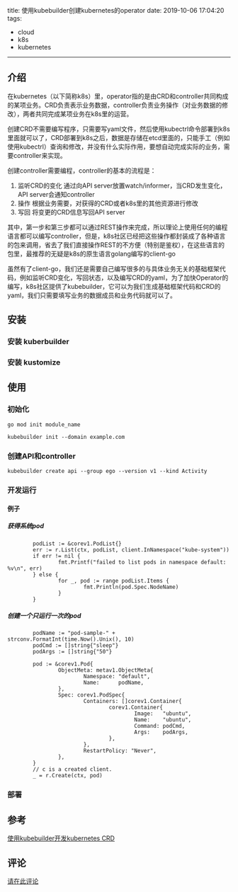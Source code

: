 title: 使用kubebuilder创建kubernetes的operator
date: 2019-10-06 17:04:20
tags: 
 - cloud
 - k8s
 - kubernetes
---
## 介绍
在kubernetes（以下简称k8s）里，operator指的是由CRD和controller共同构成的某项业务。CRD负责表示业务数据，controller负责业务操作（对业务数据的修改），两者共同完成某项业务在k8s里的运营。

创建CRD不需要编写程序，只需要写yaml文件，然后使用kubectrl命令部署到k8s里面就可以了，CRD部署到k8s之后，数据是存储在etcd里面的，只能手工（例如使用kubectrl）查询和修改，并没有什么实际作用，要想自动完成实际的业务，需要controller来实现。

创建controller需要编程，controller的基本的流程是：
 1. 监听CRD的变化
通过向API server放置watch/informer，当CRD发生变化，API server会通知controller
 2. 操作
根据业务需要，对获得的CRD或者k8s里的其他资源进行修改
 3. 写回
将变更的CRD信息写回API server

其中，第一步和第三步都可以通过REST操作来完成，所以理论上使用任何的编程语言都可以编写controller，但是，k8s社区已经把这些操作都封装成了各种语言的包来调用，省去了我们直接操作REST的不方便（特别是鉴权），在这些语言的包里，最推荐的无疑是k8s的原生语言golang编写的client-go

虽然有了client-go，我们还是需要自己编写很多的与具体业务无关的基础框架代码，例如监听CRD变化，写回状态，以及编写CRD的yaml，为了加快Operator的编写，k8s社区提供了kubebuilder，它可以为我们生成基础框架代码和CRD的yaml，我们只需要填写业务的数据成员和业务代码就可以了。

## 安装

### 安装 kuberbuilder

### 安装 kustomize

## 使用

### 初始化
```
go mod init module_name

kubebuilder init --domain example.com
```

### 创建API和controller
```
kubebuilder create api --group ego --version v1 --kind Activity
```

### 开发运行

#### 例子

##### 获得系统pod
```
        podList := &corev1.PodList{}
        err := r.List(ctx, podList, client.InNamespace("kube-system"))
        if err != nil {
                fmt.Printf("failed to list pods in namespace default: %v\n", err)
        } else {
                for _, pod := range podList.Items {
                        fmt.Println(pod.Spec.NodeName)
                }
        }

```
##### 创建一个只运行一次的pod
```
        podName := "pod-sample-" + strconv.FormatInt(time.Now().Unix(), 10)
        podCmd := []string{"sleep"}
        podArgs := []string{"50"}

        pod := &corev1.Pod{
                ObjectMeta: metav1.ObjectMeta{
                        Namespace: "default",
                        Name:      podName,
                },
                Spec: corev1.PodSpec{
                        Containers: []corev1.Container{
                                corev1.Container{
                                        Image:   "ubuntu",
                                        Name:    "ubuntu",
                                        Command: podCmd,
                                        Args:    podArgs,
                                },
                        },
                        RestartPolicy: "Never",
                },
        }
        // c is a created client.
        _ = r.Create(ctx, pod)

```

### 部署

## 参考
[使用kubebuilder开发kubernetes CRD](https://segmentfault.com/a/1190000019892302)

## 评论
[请在此评论](https://github.com/ityuhui/BlogComments/issues/2)



